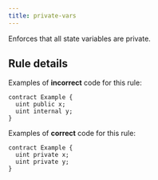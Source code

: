 ```yaml
---
title: private-vars
---
```


Enforces that all state variables are private.

## Rule details

Examples of **incorrect** code for this rule:

```solidity
contract Example {
  uint public x;
  uint internal y;
}
```

Examples of **correct** code for this rule:

```solidity
contract Example {
  uint private x;
  uint private y;
}
```

